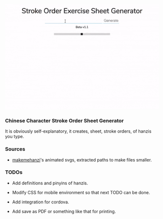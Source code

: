 ![Make Me a Hanzi annotation tool](example.gif)

### Chinese Character Stroke Order Sheet Generator

It is obviously self-explanatory, it creates, sheet, stroke orders, of hanzis you type.

### Sources

- [makemehanzi](https://github.com/skishore/makemeahanzi/tree/master/svgs)'s animated svgs, extracted paths to make files smaller.

### TODOs

- Add definitions and pinyins of hanzis.

- Modify CSS for mobile environment so that next TODO can be done.

- Add integration for cordova.

- Add save as PDF or something like that for printing.
